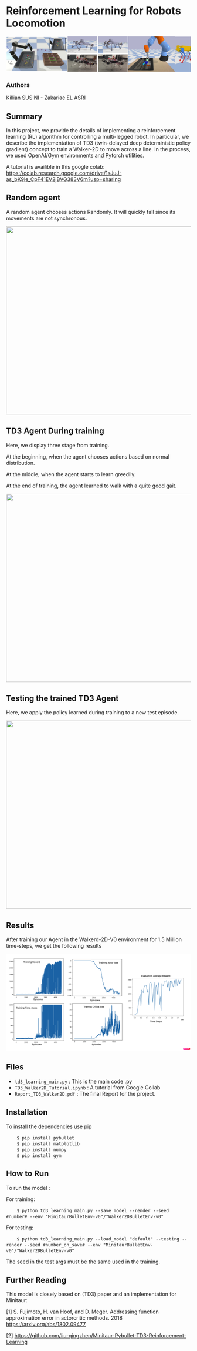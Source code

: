 # Reinforcement Learning for Robots Locomotion

![images](images/pybullet.png?raw=true)

### Authors
Killian SUSINI - Zakariae EL ASRI


## Summary

In this project, we provide the details of implementing a reinforcement learning (RL) algorithm for controlling a multi-legged robot. In particular, we describe the implementation of TD3 (twin-delayed deep deterministic policy gradient) concept to train a Walker-2D to move across a line. In the process, we used OpenAI/Gym environments and Pytorch utilities.

A tutorial is availible in this google colab: https://colab.research.google.com/drive/1sJuJ-as_bK9le_CpF41EV2jBVG383V6m?usp=sharing



## Random agent

A random agent chooses actions Randomly. It will quickly fall since its movements are not synchronous.

<img src="images\random_agent.gif" width="640" height="512" />


## TD3 Agent During training

Here, we display three stage from training. 

At the beginning, when the agent chooses actions based on normal distribution. 

At the middle, when the agent starts to learn greedily. 

At the end of training, the agent learned to walk with a quite good gait.

<img src="images\Training.gif" width="640" height="512" />


## Testing the trained TD3 Agent

Here, we apply the policy learned during training to a new test episode.

<img src="images\Testing.gif" width="640" height="512" />

## Results
After training our Agent in the Walkerd-2D-V0 environment for 1.5 Million time-steps, we get the following results

![images](images/results.png?raw=true)

## Files

* ``td3_learning_main.py``          : This is the main code .py
* ``TD3_Walker2D_Tutorial.ipynb``   : A tutorial from Google Collab
* ``Report_TD3_Walker2D.pdf``       : The final Report for the project.


## Installation

To install the dependencies use pip 

```
    $ pip install pybullet
    $ pip install matplotlib
    $ pip install numpy
    $ pip install gym
```

## How to Run

To run the model :


For training:
```
    $ python td3_learning_main.py --save_model --render --seed #number# --env "MinitaurBulletEnv-v0"/"Walker2DBulletEnv-v0"
```
For testing:
```
    $ python td3_learning_main.py --load_model "default" --testing --render --seed #number_on_save# --env "MinitaurBulletEnv-v0"/"Walker2DBulletEnv-v0"
```    
The seed in the test args must be the same used in the training.


## Further Reading

This model is closely based on (TD3) paper and an implementation for Minitaur:

[1] S. Fujimoto, H. van Hoof, and D. Meger. Addressing function approximation error in actorcritic methods. 2018
https://arxiv.org/abs/1802.09477


[2] https://github.com/liu-qingzhen/Minitaur-Pybullet-TD3-Reinforcement-Learning
